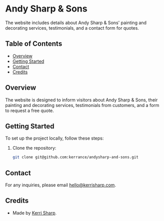 # Andy Sharp & Sons

The website includes details about Andy Sharp & Sons' painting and decorating services, testimonials, and a contact form for quotes.

## Table of Contents

- [Overview](#overview)
- [Getting Started](#getting-started)
- [Contact](#contact)
- [Credits](#credits)

## Overview

The website is designed to inform visitors about Andy Sharp & Sons, their painting and decorating services, testimonials from customers, and a form to request a free quote.

## Getting Started

To set up the project locally, follow these steps:

1. Clone the repository:
   ```sh
   git clone git@github.com:kerrance/andysharp-and-sons.git
   ```

## Contact

For any inquiries, please email hello@kerrisharp.com.

## Credits

- Made by [Kerri Sharp](https://kerrisharp.com).
